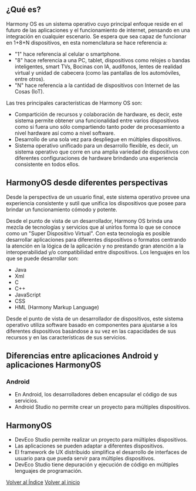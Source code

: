 
## ¿Qué es?

Harmony OS es un sistema operativo cuyo principal enfoque reside en el futuro de las aplicaciones y el funcionamiento de internet, pensando en una integración en cualquier escenario. Se espera que sea capaz de funcionar en 1+8+N dispositivos, en esta nomenclatura se hace referencia a:

- "1" hace referencia al celular o smartphone.
- "8" hace referencia a una PC, tablet, dispositivos como relojes o bandas inteligentes, smart TVs, Bocinas con IA, audífonos, lentes de realidad virtual y unidad de cabecera (como las pantallas de los automóviles, entre otros).
- "N" hace referencia a la cantidad de dispositivos con Internet de las Cosas (IoT).

Las tres principales características de Harmony OS son:

- Compartición de recursos y colaboración de hardware, es decir, este sistema permite obtener una funcionalidad entre varios dispositivos como si fuera uno sólo compartiendo tanto poder de procesamiento a nivel hardware así como a nivel software.
- Desarrollo de una sola vez para despliegue en múltiples dispositivos.
- Sistema operativo unificado para un desarrollo flexible, es decir, un sistema operativo que corre en una amplia variedad de dispositivos con diferentes configuraciones de hardware brindando una experiencia consistente en todos ellos.


## HarmonyOS desde diferentes perspectivas

Desde la perspectiva de un usuario final, este sistema operativo provee una experiencia consistente y sutil que unifica los dispositivos que posee para brindar un funcionamiento cómodo y potente.

Desde el punto de vista de un desarrollador, Harmony OS brinda una mezcla de tecnologías y servicios que al unirlos forma lo que se conoce como un "Super Dispositivo Virtual". Con esta tecnología es posible desarrollar aplicaciones para diferentes dispositivos o formatos centrando la atención en la lógica de la aplicación y no prestando gran atención a la interoperabilidad y/o compatibilidad entre dispositivos. Los lenguajes en los que se puede desarrollar son:

- Java
- Xml
- C
- C++
- JavaScript
- CSS
- HML (Harmony Markup Language)

Desde el punto de vista de un desarrollador de dispositivos, este sistema operativo utiliza software basado en componentes para ajustarse a los diferentes dispositivos basándose a su vez en las capacidades de sus recursos y en las características de sus servicios.

## Diferencias entre aplicaciones Android y aplicaciones HarmonyOS

### Android

- En Android, los desarrolladores deben encapsular el código de sus servicios.
- Android Studio no permite crear un proyecto para múltiples dispositivos.


## HarmonyOS

- DevEco Studio permite realizar un proyecto para múltiples dispositivos.
- Las aplicaciones se pueden adaptar a diferentes dispositivos.
- El framework de UX distribuido simplifica el desarrollo de interfaces de usuario para que pueda servir para múltiples dispositivos.
- DevEco Studio tiene depuración y ejecución de código en múltiples lenguajes de programación.


[Volver al Índice](../Acerca%20de%20Harmony%20OS.md)
[Volver al inicio](../../Bitácora%20de%20Proyecto.md)
